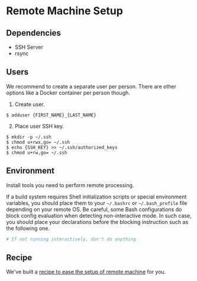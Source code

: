 # Remote Machine Setup

## Dependencies

* SSH Server
* rsync

## Users

We recommend to create a separate user per person.
There are other options like a Docker container per person though.

1. Create user.

  ```
  $ adduser {FIRST_NAME}_{LAST_NAME}
  ```

2. Place user SSH key.

  ```
  $ mkdir -p ~/.ssh
  $ chmod u+rwx,go= ~/.ssh
  $ echo {SSH_KEY} >> ~/.ssh/authorized_keys
  $ chmod u+rw,go= ~/.ssh
  ```

## Environment

Install tools you need to perform remote processing.

If a build system requires Shell initialization scripts or special environment variables,
you should place them to your `~/.bashrc` or `~/.bash_profile` file depending on your remote OS.
Be careful, some Bash configurations do block config evaluation when detecting non-interactive mode.
In such case, you should place your declarations before the blocking instruction such as the following one.

```bash
# If not running interactively, don't do anything
```

## Recipe

We've built a [recipe to ease the setup of remote machine](../recipes/SETUP_REMOTE_MACHINE.md) for you.
